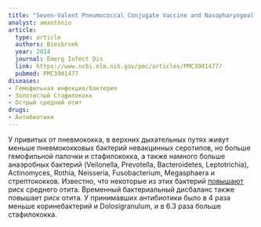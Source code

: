 ```yaml
---
title: "Seven-Valent Pneumococcal Conjugate Vaccine and Nasopharyngeal Microbiota in Healthy Children"
analyst: amantonio
article:
  type: article
  authors: Biesbroek
  year: 2014
  journal: Emerg Infect Dis
  link: https://www.ncbi.nlm.nih.gov/pmc/articles/PMC3901477/
  pubmed: PMC3901477
diseases:
- Гемофильная инфекция/бактерия
- Золотистый Стафилококк
- Острый средний отит
drugs:
- Антибиотики
---
```


У привитых от пневмококка, в верхних дыхательных путях живут меньше пневмококковых бактерий невакцинных серотипов, но больше гемофильной палочки и стафилококка, а также намного больше анаэробных бактерий (Veilonella, Prevotella, Bacteroidetes, Leptotrichia), Actinomyces, Rothia, Neisseria, Fusobacterium, Megasphaera и стрептококков. Известно, что некоторые из этих бактерий [повышают](http://mbio.asm.org/content/2/1/e00245-10) риск среднего отита. Временный бактериальный дисбаланс также повышает риск отита.
У принимавших антибиотики было в 4 раза меньше коринебактерий и Dolosigranulum, и в 6.3 раза больше стафилококка.
